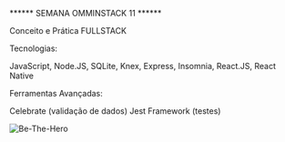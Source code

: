 ****** SEMANA OMMINSTACK 11 ****** 

Conceito e Prática FULLSTACK

Tecnologias: 

JavaScript, Node.JS, SQLite, Knex, Express, Insomnia, React.JS, React Native 

Ferramentas Avançadas:

Celebrate (validação de dados)
Jest Framework (testes)


![Be-The-Hero](https://user-images.githubusercontent.com/36932097/77969053-2d25e680-72bf-11ea-8e53-782150ab136d.png)